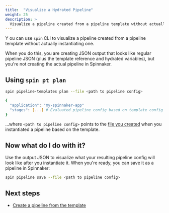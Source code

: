 ```yaml
---
title:  "Visualize a Hydrated Pipeline"
weight: 25
description: >
  Visualize a pipeline created from a pipeline template without actually instantiating one
---
```

Y
ou can use `spin` CLI to visualize a pipeline created from a pipeline template
without actually instantiating one.

When you do this, you are creating JSON output that looks like regular pipeline
JSON (plus the template reference and hydrated variables), but you're not
creating the actual pipeline in Spinnaker.

## Using `spin pt plan`

```bash
spin pipeline-templates plan --file <path to pipeline config>

{
  "application": "my-spinnaker-app"
  "stages": [...] # Evaluated pipeline config based on template config values.
}
```

...where `<path to pipeline config>` points to the [file you
created](/docs/guides/user/pipeline/pipeline-templates/create/) when you
instantiated a pipeline based on the template.


## Now what do I do with it?

Use the output JSON to visualize what your resulting pipeline config will look
like after you instantiate it. When you're ready, you can save it as a pipeline
in Spinnaker:

```bash
spin pipeline save --file <path to pipeline config>
```

## Next steps

* [Create a pipeline from the template](/docs/guides/user/pipeline/pipeline-templates/instantiate/)

